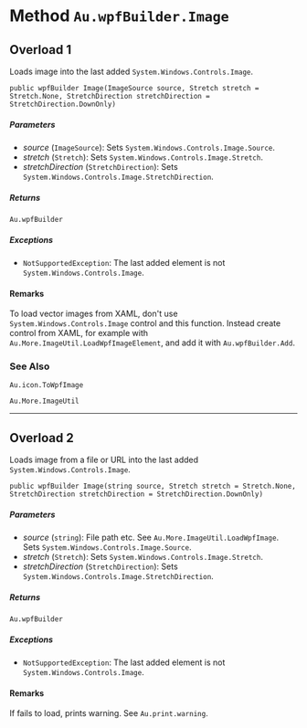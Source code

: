 # Method `Au.wpfBuilder.Image`

## Overload 1

Loads image into the last added `System.Windows.Controls.Image`.

```
public wpfBuilder Image(ImageSource source, Stretch stretch = Stretch.None, StretchDirection stretchDirection = StretchDirection.DownOnly)
```

##### Parameters

- *source*  (`ImageSource`):
    Sets `System.Windows.Controls.Image.Source`.
- *stretch*  (`Stretch`):
    Sets `System.Windows.Controls.Image.Stretch`.
- *stretchDirection*  (`StretchDirection`):
    Sets `System.Windows.Controls.Image.StretchDirection`.

##### Returns

`Au.wpfBuilder`

##### Exceptions

- `NotSupportedException`:
    The last added element is not `System.Windows.Controls.Image`.

#### Remarks

To load vector images from XAML, don't use `System.Windows.Controls.Image` control and this function. Instead create control from XAML, for example with `Au.More.ImageUtil.LoadWpfImageElement`, and add it with `Au.wpfBuilder.Add`.

### See Also

`Au.icon.ToWpfImage`

`Au.More.ImageUtil`

* * *

## Overload 2

Loads image from a file or URL into the last added `System.Windows.Controls.Image`.

```
public wpfBuilder Image(string source, Stretch stretch = Stretch.None, StretchDirection stretchDirection = StretchDirection.DownOnly)
```

##### Parameters

- *source*  (`string`):
    File path etc. See `Au.More.ImageUtil.LoadWpfImage`. Sets `System.Windows.Controls.Image.Source`.
- *stretch*  (`Stretch`):
    Sets `System.Windows.Controls.Image.Stretch`.
- *stretchDirection*  (`StretchDirection`):
    Sets `System.Windows.Controls.Image.StretchDirection`.

##### Returns

`Au.wpfBuilder`

##### Exceptions

- `NotSupportedException`:
    The last added element is not `System.Windows.Controls.Image`.

#### Remarks

If fails to load, prints warning. See `Au.print.warning`.